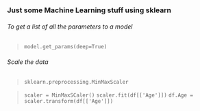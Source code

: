 ### Just some Machine Learning stuff using sklearn




###### To get a list of all the parameters to a model
> ```model.get_params(deep=True)```

###### Scale the data
> ```sklearn.preprocessing.MinMaxScaler```

> ```scaler = MinMaxSCaler()```
> ```scaler.fit(df[['Age']])```
> ```df.Age = scaler.transform(df[['Age']])```
